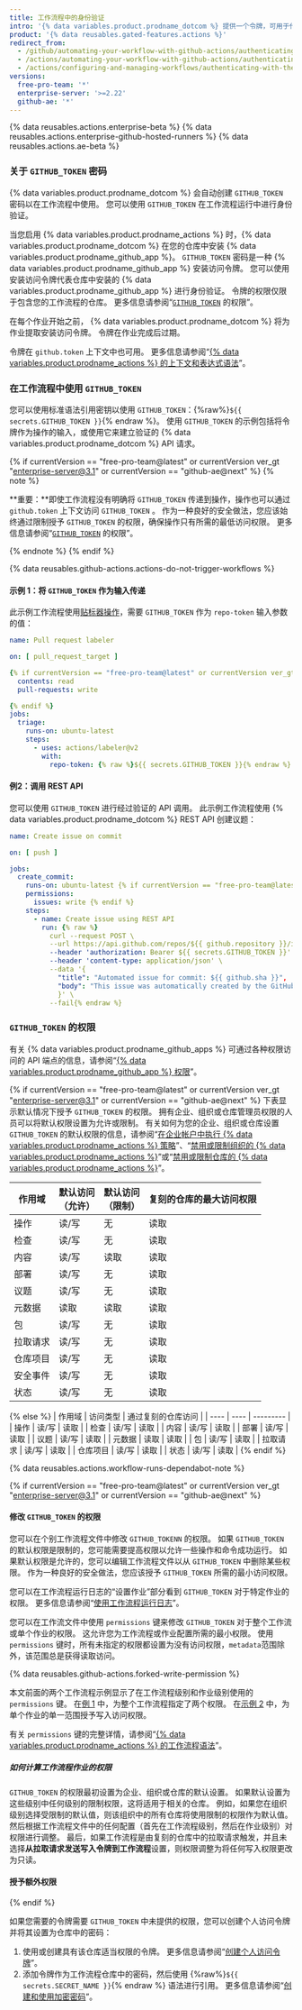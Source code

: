 ```yaml
---
title: 工作流程中的身份验证
intro: '{% data variables.product.prodname_dotcom %} 提供一个令牌，可用于代表 {% data variables.product.prodname_actions %} 进行身份验证。'
product: '{% data reusables.gated-features.actions %}'
redirect_from:
  - /github/automating-your-workflow-with-github-actions/authenticating-with-the-github_token
  - /actions/automating-your-workflow-with-github-actions/authenticating-with-the-github_token
  - /actions/configuring-and-managing-workflows/authenticating-with-the-github_token
versions:
  free-pro-team: '*'
  enterprise-server: '>=2.22'
  github-ae: '*'
---
```


{% data reusables.actions.enterprise-beta %}
{% data reusables.actions.enterprise-github-hosted-runners %}
{% data reusables.actions.ae-beta %}

### 关于 `GITHUB_TOKEN` 密码

{% data variables.product.prodname_dotcom %} 会自动创建 `GITHUB_TOKEN` 密码以在工作流程中使用。 您可以使用 `GITHUB_TOKEN` 在工作流程运行中进行身份验证。

当您启用 {% data variables.product.prodname_actions %} 时，{% data variables.product.prodname_dotcom %} 在您的仓库中安装 {% data variables.product.prodname_github_app %}。 `GITHUB_TOKEN` 密码是一种 {% data variables.product.prodname_github_app %} 安装访问令牌。 您可以使用安装访问令牌代表仓库中安装的 {% data variables.product.prodname_github_app %} 进行身份验证。 令牌的权限仅限于包含您的工作流程的仓库。 更多信息请参阅“[`GITHUB_TOKEN`](#permissions-for-the-github_token) 的权限”。

在每个作业开始之前， {% data variables.product.prodname_dotcom %} 将为作业提取安装访问令牌。 令牌在作业完成后过期。

令牌在 `github.token` 上下文中也可用。 更多信息请参阅“[{% data variables.product.prodname_actions %} 的上下文和表达式语法](/actions/reference/context-and-expression-syntax-for-github-actions#github-context)”。

### 在工作流程中使用 `GITHUB_TOKEN`

您可以使用标准语法引用密钥以使用 `GITHUB_TOKEN`：{%raw%}`${{ secrets.GITHUB_TOKEN }}`{% endraw %}。 使用 `GITHUB_TOKEN` 的示例包括将令牌作为操作的输入，或使用它来建立验证的 {% data variables.product.prodname_dotcom %} API 请求。

{% if currentVersion == "free-pro-team@latest" or currentVersion ver_gt "enterprise-server@3.1" or currentVersion == "github-ae@next" %}
{% note %}

**重要：**即使工作流程没有明确将 `GITHUB_TOKEN` 传递到操作，操作也可以通过 `github.token` 上下文访问 `GITHUB_TOKEN` 。 作为一种良好的安全做法，您应该始终通过限制授予 `GITHUB_TOKEN` 的权限，确保操作只有所需的最低访问权限。 更多信息请参阅“[`GITHUB_TOKEN`](#permissions-for-the-github_token) 的权限”。

{% endnote %}
{% endif %}

{% data reusables.github-actions.actions-do-not-trigger-workflows %}

#### 示例 1：将 `GITHUB_TOKEN` 作为输入传递

此示例工作流程使用[贴标器操作](https://github.com/actions/labeler)，需要 `GITHUB_TOKEN` 作为 `repo-token` 输入参数的值：

```yaml
name: Pull request labeler

on: [ pull_request_target ]

{% if currentVersion == "free-pro-team@latest" or currentVersion ver_gt "enterprise-server@3.1" or currentVersion == "github-ae@next" %}permissions:
  contents: read
  pull-requests: write

{% endif %}
jobs:
  triage:
    runs-on: ubuntu-latest
    steps:
      - uses: actions/labeler@v2
        with:
          repo-token: {% raw %}${{ secrets.GITHUB_TOKEN }}{% endraw %}
```

#### 例2：调用 REST API

您可以使用 `GITHUB_TOKEN` 进行经过验证的 API 调用。 此示例工作流程使用 {% data variables.product.prodname_dotcom %} REST API 创建议题：

```yaml
name: Create issue on commit

on: [ push ]

jobs:
  create_commit:
    runs-on: ubuntu-latest {% if currentVersion == "free-pro-team@latest" or currentVersion ver_gt "enterprise-server@3.1" or currentVersion == "github-ae@next" %}
    permissions:
      issues: write {% endif %}
    steps:
      - name: Create issue using REST API
        run: {% raw %}
          curl --request POST \
          --url https://api.github.com/repos/${{ github.repository }}/issues \
          --header 'authorization: Bearer ${{ secrets.GITHUB_TOKEN }}' \
          --header 'content-type: application/json' \
          --data '{
            "title": "Automated issue for commit: ${{ github.sha }}",
            "body": "This issue was automatically created by the GitHub Action workflow **${{ github.workflow }}**. \n\n 提交哈希是： _${{ github.sha }}_"
            }' \
          --fail{% endraw %}
```

### `GITHUB_TOKEN` 的权限

有关 {% data variables.product.prodname_github_apps %} 可通过各种权限访问的 API 端点的信息，请参阅“[{% data variables.product.prodname_github_app %} 权限](/rest/reference/permissions-required-for-github-apps)”。

{% if currentVersion == "free-pro-team@latest" or currentVersion ver_gt "enterprise-server@3.1" or currentVersion == "github-ae@next" %}
下表显示默认情况下授予 `GITHUB_TOKEN` 的权限。 拥有企业、组织或仓库管理员权限的人员可以将默认权限设置为允许或限制。 有关如何为您的企业、组织或仓库设置 `GITHUB_TOKEN` 的默认权限的信息，请参阅“[在企业帐户中执行 {% data variables.product.prodname_actions %} 策略](/github/setting-up-and-managing-your-enterprise/enforcing-github-actions-policies-in-your-enterprise-account#setting-the-permissions-of-the-github_token-for-your-enterprise)”、“[禁用或限制组织的 {% data variables.product.prodname_actions %}](/github/setting-up-and-managing-organizations-and-teams/disabling-or-limiting-github-actions-for-your-organization#setting-the-permissions-of-the-github_token-for-your-organization)”或“[禁用或限制仓库的 {% data variables.product.prodname_actions %}](/github/administering-a-repository/disabling-or-limiting-github-actions-for-a-repository#setting-the-permissions-of-the-github_token-for-a-repository)”。

| 作用域  | 默认访问<br>（允许） | 默认访问<br>（限制） | 复刻的仓库的最大访问权限<br> |
| ---- | ------------------ | ------------------ | ---------------------- |
| 操作   | 读/写                | 无                  | 读取                     |
| 检查   | 读/写                | 无                  | 读取                     |
| 内容   | 读/写                | 读取                 | 读取                     |
| 部署   | 读/写                | 无                  | 读取                     |
| 议题   | 读/写                | 无                  | 读取                     |
| 元数据  | 读取                 | 读取                 | 读取                     |
| 包    | 读/写                | 无                  | 读取                     |
| 拉取请求 | 读/写                | 无                  | 读取                     |
| 仓库项目 | 读/写                | 无                  | 读取                     |
| 安全事件 | 读/写                | 无                  | 读取                     |
| 状态   | 读/写                | 无                  | 读取                     |
{% else %}
| 作用域  | 访问类型 | 通过复刻的仓库访问 |
| ---- | ---- | --------- |
| 操作   | 读/写  | 读取        |
| 检查   | 读/写  | 读取        |
| 内容   | 读/写  | 读取        |
| 部署   | 读/写  | 读取        |
| 议题   | 读/写  | 读取        |
| 元数据  | 读取   | 读取        |
| 包    | 读/写  | 读取        |
| 拉取请求 | 读/写  | 读取        |
| 仓库项目 | 读/写  | 读取        |
| 状态   | 读/写  | 读取        |
{% endif %}

{% data reusables.actions.workflow-runs-dependabot-note %}

{% if currentVersion == "free-pro-team@latest" or currentVersion ver_gt "enterprise-server@3.1" or currentVersion == "github-ae@next" %}
#### 修改 `GITHUB_TOKEN` 的权限

您可以在个别工作流程文件中修改 `GITHUB_TOKENN` 的权限。 如果 `GITHUB_TOKEN` 的默认权限是限制的，您可能需要提高权限以允许一些操作和命令成功运行。 如果默认权限是允许的，您可以编辑工作流程文件以从 `GITHUB_TOKEN` 中删除某些权限。 作为一种良好的安全做法，您应该授予 `GITHUB_TOKEN` 所需的最小访问权限。

您可以在工作流程运行日志的“设置作业”部分看到 `GITHUB_TOKEN` 对于特定作业的权限。 更多信息请参阅“[使用工作流程运行日志](/actions/managing-workflow-runs/using-workflow-run-logs)”。

您可以在工作流文件中使用 `permissions` 键来修改 `GITHUB_TOKEN` 对于整个工作流或单个作业的权限。 这允许您为工作流程或作业配置所需的最小权限。 使用 `permissions` 键时，所有未指定的权限都设置为没有访问权限，`metadata`范围除外，该范围总是获得读取访问。

{% data reusables.github-actions.forked-write-permission %}

本文前面的两个工作流程示例显示了在工作流程级别和作业级别使用的 `permissions` 键。 在[例 1](#example-1-passing-the-github_token-as-an-input) 中，为整个工作流程指定了两个权限。 在[示例 2](#example-2-calling-the-rest-api) 中，为单个作业的单一范围授予写入访问权限。

有关 `permissions` 键的完整详情，请参阅“[{% data variables.product.prodname_actions %} 的工作流程语法](/actions/reference/workflow-syntax-for-github-actions#permissions)”。

##### 如何计算工作流程作业的权限

`GITHUB_TOKEN` 的权限最初设置为企业、组织或仓库的默认设置。 如果默认设置为这些级别中任何级别的限制权限，这将适用于相关的仓库。 例如，如果您在组织级别选择受限制的默认值，则该组织中的所有仓库将使用限制的权限作为默认值。 然后根据工作流程文件中的任何配置（首先在工作流程级别，然后在作业级别）对权限进行调整。 最后，如果工作流程是由复刻的仓库中的拉取请求触发，并且未选择**从拉取请求发送写入令牌到工作流程**设置，则权限调整为将任何写入权限更改为只读。

#### 授予额外权限
{% endif %}

如果您需要的令牌需要 `GITHUB_TOKEN` 中未提供的权限，您可以创建个人访问令牌并将其设置为仓库中的密码：

1. 使用或创建具有该仓库适当权限的令牌。 更多信息请参阅“[创建个人访问令牌](/github/authenticating-to-github/creating-a-personal-access-token)”。
1. 添加令牌作为工作流程仓库中的密码，然后使用 {%raw%}`${{ secrets.SECRET_NAME }}`{% endraw %} 语法进行引用。 更多信息请参阅“[创建和使用加密密码](/github/automating-your-workflow-with-github-actions/creating-and-using-encrypted-secrets)”。
